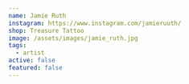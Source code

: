 ```yaml
---
name: Jamie Ruth
instagram: https://www.instagram.com/jamieruuth/
shop: Treasure Tattoo
image: /assets/images/jamie_ruth.jpg
tags:
  - artist
active: false
featured: false
---
```

